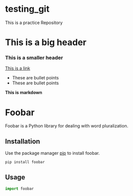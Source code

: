 # testing_git
This is a practice Repository
# This is a big header

### This is a smaller header

[This is a link](https://codingnomads.co)

- These are bullet points
- These are bullet points

**This is markdown**

# Foobar

Foobar is a Python library for dealing with word pluralization.

## Installation

Use the package manager [pip](https://pip.pypa.io/en/stable/) to install foobar.

```bash
pip install foobar
```

## Usage

```python
import foobar

